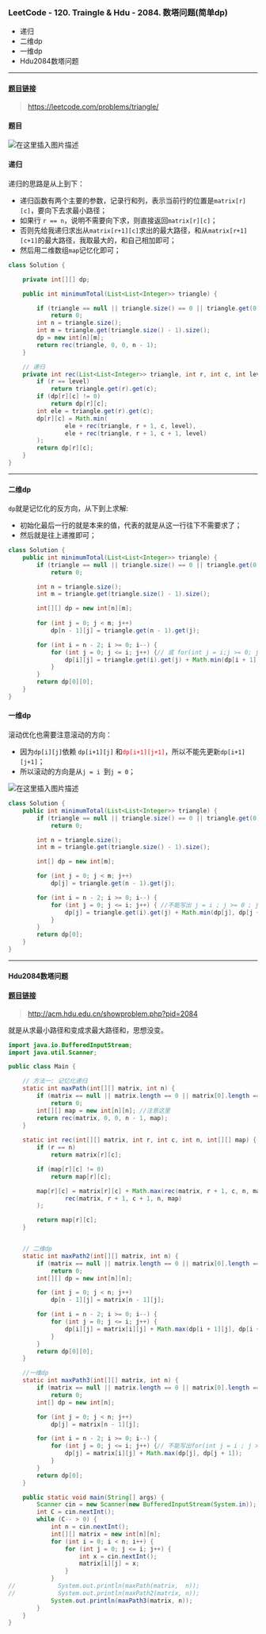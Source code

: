 ﻿### LeetCode - 120. Traingle & Hdu - 2084. 数塔问题(简单dp)
* 递归
* 二维dp
* 一维dp
*  Hdu2084数塔问题

***
#### [题目链接](https://leetcode.com/problems/triangle/)

> https://leetcode.com/problems/triangle/

#### 题目

![在这里插入图片描述](images/120_t.png)
#### 递归
递归的思路是从上到下：

* 递归函数有两个主要的参数，记录行和列，表示当前行的位置是`matrix[r][c]`，要向下去求最小路径；
* 如果行 `r == n`，说明不需要向下求，则直接返回`matrix[r][c]`；
* 否则先给我递归求出从`matrix[r+1][c]`求出的最大路径，和从`matrix[r+1][c+1]`的最大路径，我取最大的，和自己相加即可；
* 然后用二维数组`map`记忆化即可；

```java
class Solution {

    private int[][] dp;

    public int minimumTotal(List<List<Integer>> triangle) {

        if (triangle == null || triangle.size() == 0 || triangle.get(0).size() == 0)
            return 0;
        int n = triangle.size();
        int m = triangle.get(triangle.size() - 1).size();
        dp = new int[n][m];
        return rec(triangle, 0, 0, n - 1);
    }

    // 递归
    private int rec(List<List<Integer>> triangle, int r, int c, int level) {
        if (r == level)
            return triangle.get(r).get(c);
        if (dp[r][c] != 0)
            return dp[r][c];
        int ele = triangle.get(r).get(c);
        dp[r][c] = Math.min(
                ele + rec(triangle, r + 1, c, level),
                ele + rec(triangle, r + 1, c + 1, level)
        );
        return dp[r][c];
    }
}
```
***
#### 二维dp
`dp`就是记忆化的反方向，从下到上求解: 

* 初始化最后一行的就是本来的值，代表的就是从这一行往下不需要求了；
* 然后就是往上递推即可；

```java
class Solution {
    public int minimumTotal(List<List<Integer>> triangle) {
        if (triangle == null || triangle.size() == 0 || triangle.get(0).size() == 0)
            return 0;

        int n = triangle.size();
        int m = triangle.get(triangle.size() - 1).size();

        int[][] dp = new int[n][m]; 
 
        for (int j = 0; j < m; j++)
            dp[n - 1][j] = triangle.get(n - 1).get(j);

        for (int i = n - 2; i >= 0; i--) {
            for (int j = 0; j <= i; j++) {// 或 for(int j = i;j >= 0; j--){
                dp[i][j] = triangle.get(i).get(j) + Math.min(dp[i + 1][j], dp[i + 1][j + 1]);
            }
        }
        return dp[0][0];
    }
}
```
#### 一维dp
滚动优化也需要注意滚动的方向：

* 因为`dp[i][j]`依赖 `dp[i+1][j]` 和<font color  = red>`dp[i+1][j+1]`</font>，所以不能先更新`dp[i+1][j+1]`；
* 所以滚动的方向是从`j = i `到`j = 0`；

![在这里插入图片描述](images/120_s.png)
```java
class Solution {
    public int minimumTotal(List<List<Integer>> triangle) {
        if (triangle == null || triangle.size() == 0 || triangle.get(0).size() == 0)
            return 0;

        int n = triangle.size();
        int m = triangle.get(triangle.size() - 1).size();

        int[] dp = new int[m]; 

        for (int j = 0; j < m; j++)
            dp[j] = triangle.get(n - 1).get(j);

        for (int i = n - 2; i >= 0; i--) {
            for (int j = 0; j <= i; j++) { //不能写出 j = i ; j >= 0 ; j--
                dp[j] = triangle.get(i).get(j) + Math.min(dp[j], dp[j + 1]);
            }
        }
        return dp[0];
    }
}
```

***
#### Hdu2084数塔问题
#### [题目链接](http://acm.hdu.edu.cn/showproblem.php?pid=2084)

> http://acm.hdu.edu.cn/showproblem.php?pid=2084

就是从求最小路径和变成求最大路径和，思想没变。
```java
import java.io.BufferedInputStream;
import java.util.Scanner;

public class Main {

    // 方法一: 记忆化递归
    static int maxPath(int[][] matrix, int n) {
        if (matrix == null || matrix.length == 0 || matrix[0].length == 0)
            return 0;
        int[][] map = new int[n][n]; //注意这里 
        return rec(matrix, 0, 0, n - 1, map);
    }
 
    static int rec(int[][] matrix, int r, int c, int n, int[][] map) {
        if (r == n)
            return matrix[r][c];

        if (map[r][c] != 0)
            return map[r][c];

        map[r][c] = matrix[r][c] + Math.max(rec(matrix, r + 1, c, n, map),
                rec(matrix, r + 1, c + 1, n, map)
        );

        return map[r][c];
    }


    // 二维dp
    static int maxPath2(int[][] matrix, int n) {
        if (matrix == null || matrix.length == 0 || matrix[0].length == 0)
            return 0;
        int[][] dp = new int[n][n]; 

        for (int j = 0; j < n; j++)
            dp[n - 1][j] = matrix[n - 1][j];

        for (int i = n - 2; i >= 0; i--) {
            for (int j = 0; j <= i; j++) {
                dp[i][j] = matrix[i][j] + Math.max(dp[i + 1][j], dp[i + 1][j + 1]);
            }
        }
        return dp[0][0];
    }

    //一维dp
    static int maxPath3(int[][] matrix, int n) {
        if (matrix == null || matrix.length == 0 || matrix[0].length == 0)
            return 0;
        int[] dp = new int[n];

        for (int j = 0; j < n; j++)
            dp[j] = matrix[n - 1][j];

        for (int i = n - 2; i >= 0; i--) {
            for (int j = 0; j <= i; j++) {// 不能写出for(int j = i ; j >= 0; j--)
                dp[j] = matrix[i][j] + Math.max(dp[j], dp[j + 1]);
            }
        }
        return dp[0];
    }

    public static void main(String[] args) {
        Scanner cin = new Scanner(new BufferedInputStream(System.in));
        int C = cin.nextInt();
        while (C-- > 0) {
            int n = cin.nextInt();
            int[][] matrix = new int[n][n];
            for (int i = 0; i < n; i++) {
                for (int j = 0; j <= i; j++) {
                    int x = cin.nextInt();
                    matrix[i][j] = x;
                }
            }
//            System.out.println(maxPath(matrix,  n));
//            System.out.println(maxPath2(matrix, n));
            System.out.println(maxPath3(matrix, n));
        }
    }
}

```

